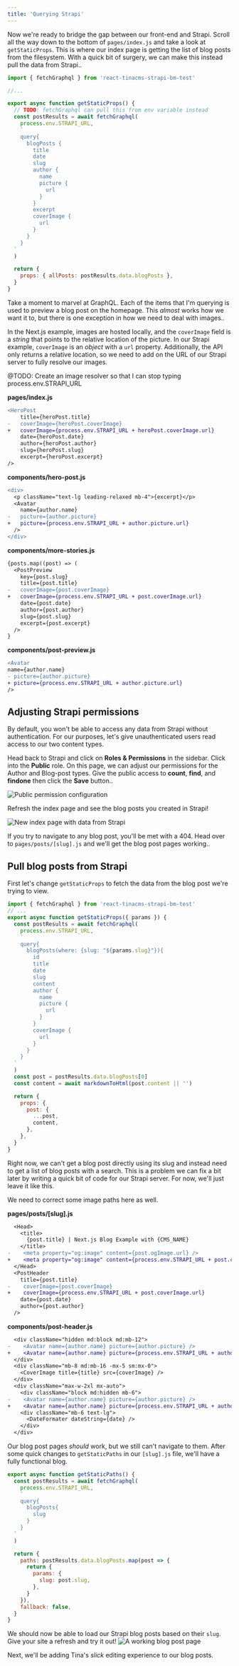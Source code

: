 ```yaml
---
title: 'Querying Strapi'
---
```


Now we're ready to bridge the gap between our front-end and Strapi. Scroll all the way down to the bottom of `pages/index.js` and take a look at `getStaticProps`. This is where our index page is getting the list of blog posts from the filesystem. With a quick bit of surgery, we can make this instead pull the data from Strapi..

```js
import { fetchGraphql } from 'react-tinacms-strapi-bm-test'

//...

export async function getStaticProps() {
  // TODO: fetchGraphql can pull this from env variable instead
  const postResults = await fetchGraphql(
    process.env.STRAPI_URL,
    `
    query{
      blogPosts {
        title
        date
        slug
        author {
          name
          picture { 
            url
          }
        }
        excerpt
        coverImage {
          url
        }
      }
    }
  `
  )

  return {
    props: { allPosts: postResults.data.blogPosts },
  }
}
```

Take a moment to marvel at GraphQL. Each of the items that I'm querying is used to preview a blog post on the homepage. This _almost_ works how we want it to, but there is one exception in how we need to deal with images..

In the Next.js example, images are hosted locally, and the `coverImage` field is a _string_ that points to the relative location of the picture. In our Strapi example, `coverImage` is an _object_ with a `url` property. Additionally, the API only returns a relative location, so we need to add on the URL of our Strapi server to fully resolve our images.

@TODO: Create an image resolver so that I can stop typing process.env.STRAPI_URL

**pages/index.js**

```diff
<HeroPost
    title={heroPost.title}
-   coverImage={heroPost.coverImage}
+   coverImage={process.env.STRAPI_URL + heroPost.coverImage.url}
    date={heroPost.date}
    author={heroPost.author}
    slug={heroPost.slug}
    excerpt={heroPost.excerpt}
/>
```

**components/hero-post.js**

```diff
<div>
  <p className="text-lg leading-relaxed mb-4">{excerpt}</p>
  <Avatar
    name={author.name}
-   picture={author.picture}
+   picture={process.env.STRAPI_URL + author.picture.url}
  />
</div>
```

**components/more-stories.js**

```diff
{posts.map((post) => (
  <PostPreview
    key={post.slug}
    title={post.title}
-   coverImage={post.coverImage}
+   coverImage={process.env.STRAPI_URL + post.coverImage.url}
    date={post.date}
    author={post.author}
    slug={post.slug}
    excerpt={post.excerpt}
  />
}
```

**components/post-preview.js**

```diff
<Avatar
name={author.name}
- picture={author.picture}
+ picture={process.env.STRAPI_URL + author.picture.url}
/>
```

## Adjusting Strapi permissions

By default, you won't be able to access any data from Strapi without authentication. For our purposes, let's give unauthenticated users read access to our two content types.

Head back to Strapi and click on **Roles & Permissions** in the sidebar. Click into the **Public** role. On this page, we can adjust our permissions for the Author and Blog-post types. Give the public access to **count**, **find**, and **findone** then click the **Save** button..

![Public permission configuration](/img/strapi-guide/public_permissions.png)

Refresh the index page and see the blog posts you created in Strapi!

![New index page with data from Strapi](/img/strapi-guide/updated_index.png)

If you try to navigate to any blog post, you'll be met with a 404. Head over to `pages/posts/[slug].js` and we'll get the blog post pages working..

## Pull blog posts from Strapi

First let's change `getStaticProps` to fetch the data from the blog post we're trying to view.

```js
import { fetchGraphql } from 'react-tinacms-strapi-bm-test'
// ...
export async function getStaticProps({ params }) {
  const postResults = await fetchGraphql(
    process.env.STRAPI_URL,
    `
    query{
      blogPosts(where: {slug: "${params.slug}"}){
        id
        title
        date
        slug
        content
        author {
          name
          picture { 
            url
          }
        }
        coverImage {
          url
        }
      }
    }
  `
  )
  const post = postResults.data.blogPosts[0]
  const content = await markdownToHtml(post.content || '')

  return {
    props: {
      post: {
        ...post,
        content,
      },
    },
  }
}
```

Right now, we can't get a blog post directly using its slug and instead need to get a list of blog posts with a search. This is a problem we can fix a bit later by writing a quick bit of code for our Strapi server. For now, we'll just leave it like this.

We need to correct some image paths here as well.

**pages/posts/\[slug\].js**

```diff
  <Head>
    <title>
      {post.title} | Next.js Blog Example with {CMS_NAME}
    </title>
-    <meta property="og:image" content={post.ogImage.url} />
+    <meta property="og:image" content={process.env.STRAPI_URL + post.coverImage.url} />
  </Head>
  <PostHeader
    title={post.title}
-    coverImage={post.coverImage}
+    coverImage={process.env.STRAPI_URL + post.coverImage.url}
    date={post.date}
    author={post.author}
  />
```

**components/post-header.js**

```diff
  <div className="hidden md:block md:mb-12">
-    <Avatar name={author.name} picture={author.picture} />
+    <Avatar name={author.name} picture={process.env.STRAPI_URL + author.picture.url} />
  </div>
  <div className="mb-8 md:mb-16 -mx-5 sm:mx-0">
    <CoverImage title={title} src={coverImage} />
  </div>
  <div className="max-w-2xl mx-auto">
    <div className="block md:hidden mb-6">
-    <Avatar name={author.name} picture={author.picture} />
+    <Avatar name={author.name} picture={process.env.STRAPI_URL + author.picture.url} /    </div>
    <div className="mb-6 text-lg">
      <DateFormater dateString={date} />
    </div>
  </div>
```

Our blog post pages _should_ work, but we still can't navigate to them. After some quick changes to `getStaticPaths` in our `[slug].js` file, we'll have a fully functional blog.

```js
export async function getStaticPaths() {
  const postResults = await fetchGraphql(
    process.env.STRAPI_URL,
    `
    query{
      blogPosts{
        slug
      }
    }
  `
  )

  return {
    paths: postResults.data.blogPosts.map(post => {
      return {
        params: {
          slug: post.slug,
        },
      }
    }),
    fallback: false,
  }
}
```

We should now be able to load our Strapi blog posts based on their `slug`. Give your site a refresh and try it out!
![A working blog post page](/img/strapi-guide/working_blog_post.jpg)

Next, we'll be adding Tina's _slick_ editing experience to our blog posts.
